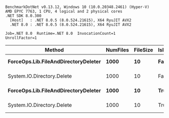 ```


BenchmarkDotNet v0.13.12, Windows 10 (10.0.20348.2461) (Hyper-V)
AMD EPYC 7763, 1 CPU, 4 logical and 2 physical cores
.NET SDK 8.0.300
  [Host]   : .NET 8.0.5 (8.0.524.21615), X64 RyuJIT AVX2
  .NET 8.0 : .NET 8.0.5 (8.0.524.21615), X64 RyuJIT AVX2

Job=.NET 8.0  Runtime=.NET 8.0  InvocationCount=1  
UnrollFactor=1  

```

| Method                               | NumFiles | FileSize | IsInsideDirectory | Mean     | Error   | StdDev  |
|------------------------------------- |--------- |--------- |------------------ |---------:|--------:|--------:|
| **ForceOps.Lib.FileAndDirectoryDeleter** | **1000**     | **10**       | **False**             | **105.1 ms** | **1.71 ms** | **1.51 ms** |
| System.IO.Directory.Delete           | 1000     | 10       | False             | 104.6 ms | 2.02 ms | 2.41 ms |
| **ForceOps.Lib.FileAndDirectoryDeleter** | **1000**     | **10**       | **True**              | **199.0 ms** | **3.80 ms** | **3.37 ms** |
| System.IO.Directory.Delete           | 1000     | 10       | True              | 200.9 ms | 3.14 ms | 2.78 ms |

